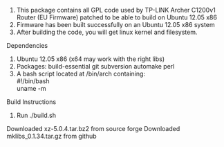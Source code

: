 1. This package contains all GPL code used by TP-LINK Archer C1200v1 Router (EU Firmware) patched to be able to build on Ubuntu 12.05 x86
2. Firmware has been built successfully on an Ubuntu 12.05 x86 system
3. After building the code, you will get linux kernel and filesystem.  

Dependencies  
1. Ubuntu 12.05 x86 (x64 may work with the right libs)
2. Packages: build-essential git subversion automake perl
3. A bash script located at /bin/arch containing:  
#!/bin/bash  
uname -m  

Build Instructions  
1. Run ./build.sh

Downloaded xz-5.0.4.tar.bz2 from source forge
Downloaded mklibs_0.1.34.tar.gz from github

